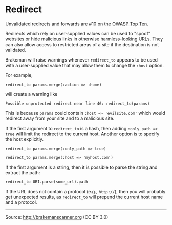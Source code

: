 # Redirect

Unvalidated redirects and forwards are \#10 on the [OWASP Top Ten][0].

Redirects which rely on user-supplied values can be used to "spoof" websites or hide malicious links in otherwise harmless-looking URLs. They can also allow access to restricted areas of a site if the destination is not validated.

Brakeman will raise warnings whenever `redirect_to` appears to be used with a user-supplied value that may allow them to change the `:host` option.

For example,

    redirect_to params.merge(:action => :home)


will create a warning like

    Possible unprotected redirect near line 46: redirect_to(params)


This is because `params` could contain `:host => 'evilsite.com'` which would redirect away from your site and to a malicious site.

If the first argument to `redirect_to` is a hash, then adding `:only_path => true` will limit the redirect to the current host. Another option is to specify the host explicitly.

    redirect_to params.merge(:only_path => true)

    redirect_to params.merge(:host => 'myhost.com')


If the first argument is a string, then it is possible to parse the string and extract the path:

    redirect_to URI.parse(some_url).path


If the URL does not contain a protocol (e.g., `http://`), then you will probably get unexpected results, as `redirect_to` will prepend the current host name and a protocol.

---
Source: http://brakemanscanner.org (CC BY 3.0)

[0]: https://www.owasp.org/index.php/Top_10_2010-A10
